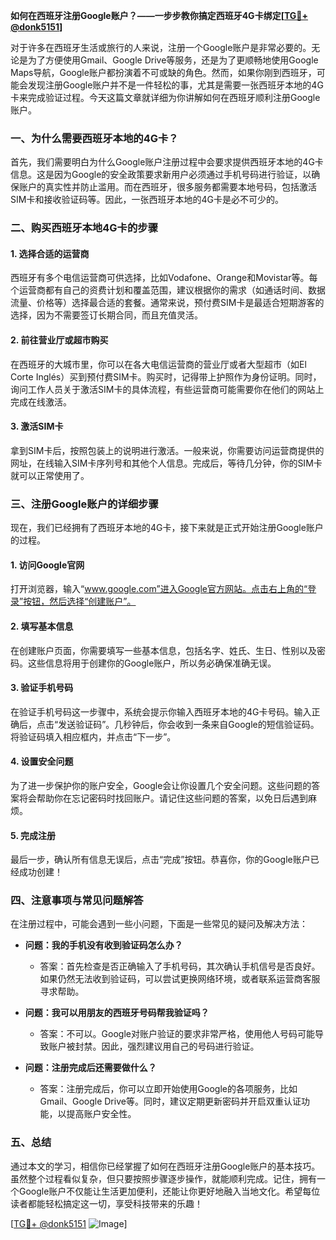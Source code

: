 **如何在西班牙注册Google账户？——一步步教你搞定西班牙4G卡绑定[[TG💪+ @donk5151](https://t.me/s/donk5151)]**

对于许多在西班牙生活或旅行的人来说，注册一个Google账户是非常必要的。无论是为了方便使用Gmail、Google Drive等服务，还是为了更顺畅地使用Google Maps导航，Google账户都扮演着不可或缺的角色。然而，如果你刚到西班牙，可能会发现注册Google账户并不是一件轻松的事，尤其是需要一张西班牙本地的4G卡来完成验证过程。今天这篇文章就详细为你讲解如何在西班牙顺利注册Google账户。

### 一、为什么需要西班牙本地的4G卡？

首先，我们需要明白为什么Google账户注册过程中会要求提供西班牙本地的4G卡信息。这是因为Google的安全政策要求新用户必须通过手机号码进行验证，以确保账户的真实性并防止滥用。而在西班牙，很多服务都需要本地号码，包括激活SIM卡和接收验证码等。因此，一张西班牙本地的4G卡是必不可少的。

### 二、购买西班牙本地4G卡的步骤

#### 1. 选择合适的运营商
西班牙有多个电信运营商可供选择，比如Vodafone、Orange和Movistar等。每个运营商都有自己的资费计划和覆盖范围，建议根据你的需求（如通话时间、数据流量、价格等）选择最合适的套餐。通常来说，预付费SIM卡是最适合短期游客的选择，因为不需要签订长期合同，而且充值灵活。

#### 2. 前往营业厅或超市购买
在西班牙的大城市里，你可以在各大电信运营商的营业厅或者大型超市（如El Corte Inglés）买到预付费SIM卡。购买时，记得带上护照作为身份证明。同时，询问工作人员关于激活SIM卡的具体流程，有些运营商可能需要你在他们的网站上完成在线激活。

#### 3. 激活SIM卡
拿到SIM卡后，按照包装上的说明进行激活。一般来说，你需要访问运营商提供的网址，在线输入SIM卡序列号和其他个人信息。完成后，等待几分钟，你的SIM卡就可以正常使用了。

### 三、注册Google账户的详细步骤

现在，我们已经拥有了西班牙本地的4G卡，接下来就是正式开始注册Google账户的过程。

#### 1. 访问Google官网
打开浏览器，输入“www.google.com”进入Google官方网站。点击右上角的“登录”按钮，然后选择“创建账户”。

#### 2. 填写基本信息
在创建账户页面，你需要填写一些基本信息，包括名字、姓氏、生日、性别以及密码。这些信息将用于创建你的Google账户，所以务必确保准确无误。

#### 3. 验证手机号码
在验证手机号码这一步骤中，系统会提示你输入西班牙本地的4G卡号码。输入正确后，点击“发送验证码”。几秒钟后，你会收到一条来自Google的短信验证码。将验证码填入相应框内，并点击“下一步”。

#### 4. 设置安全问题
为了进一步保护你的账户安全，Google会让你设置几个安全问题。这些问题的答案将会帮助你在忘记密码时找回账户。请记住这些问题的答案，以免日后遇到麻烦。

#### 5. 完成注册
最后一步，确认所有信息无误后，点击“完成”按钮。恭喜你，你的Google账户已经成功创建！

### 四、注意事项与常见问题解答

在注册过程中，可能会遇到一些小问题，下面是一些常见的疑问及解决方法：

- **问题：我的手机没有收到验证码怎么办？**
  - 答案：首先检查是否正确输入了手机号码，其次确认手机信号是否良好。如果仍然无法收到验证码，可以尝试更换网络环境，或者联系运营商客服寻求帮助。

- **问题：我可以用朋友的西班牙号码帮我验证吗？**
  - 答案：不可以。Google对账户验证的要求非常严格，使用他人号码可能导致账户被封禁。因此，强烈建议用自己的号码进行验证。

- **问题：注册完成后还需要做什么？**
  - 答案：注册完成后，你可以立即开始使用Google的各项服务，比如Gmail、Google Drive等。同时，建议定期更新密码并开启双重认证功能，以提高账户安全性。

### 五、总结

通过本文的学习，相信你已经掌握了如何在西班牙注册Google账户的基本技巧。虽然整个过程看似复杂，但只要按照步骤逐步操作，就能顺利完成。记住，拥有一个Google账户不仅能让生活更加便利，还能让你更好地融入当地文化。希望每位读者都能轻松搞定这一切，享受科技带来的乐趣！

[[TG💪+ @donk5151](https://t.me/s/donk5151) ![Image](https://i.postimg.cc/rwNCRYN7/Snipaste-2025-04-30-17-27-05.png)]